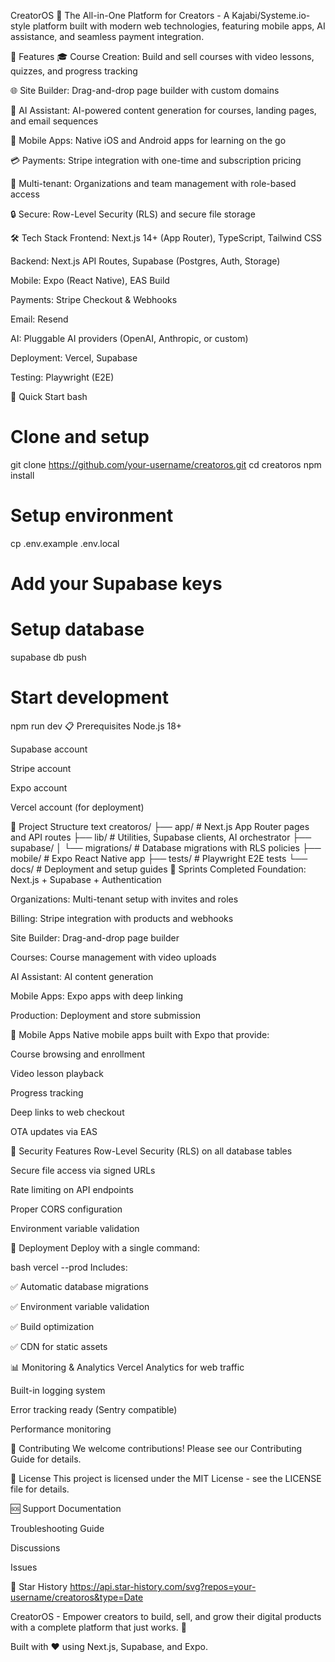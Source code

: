 CreatorOS 🚀
The All-in-One Platform for Creators - A Kajabi/Systeme.io-style platform built with modern web technologies, featuring mobile apps, AI assistance, and seamless payment integration.

🌟 Features
🎓 Course Creation: Build and sell courses with video lessons, quizzes, and progress tracking

🌐 Site Builder: Drag-and-drop page builder with custom domains

🤖 AI Assistant: AI-powered content generation for courses, landing pages, and email sequences

📱 Mobile Apps: Native iOS and Android apps for learning on the go

💳 Payments: Stripe integration with one-time and subscription pricing

👥 Multi-tenant: Organizations and team management with role-based access

🔒 Secure: Row-Level Security (RLS) and secure file storage

🛠️ Tech Stack
Frontend: Next.js 14+ (App Router), TypeScript, Tailwind CSS

Backend: Next.js API Routes, Supabase (Postgres, Auth, Storage)

Mobile: Expo (React Native), EAS Build

Payments: Stripe Checkout & Webhooks

Email: Resend

AI: Pluggable AI providers (OpenAI, Anthropic, or custom)

Deployment: Vercel, Supabase

Testing: Playwright (E2E)

🚀 Quick Start
bash
# Clone and setup
git clone https://github.com/your-username/creatoros.git
cd creatoros
npm install

# Setup environment
cp .env.example .env.local
# Add your Supabase keys

# Setup database
supabase db push

# Start development
npm run dev
📋 Prerequisites
Node.js 18+

Supabase account

Stripe account

Expo account

Vercel account (for deployment)

📁 Project Structure
text
creatoros/
├── app/                 # Next.js App Router pages and API routes
├── lib/                 # Utilities, Supabase clients, AI orchestrator
├── supabase/
│   └── migrations/      # Database migrations with RLS policies
├── mobile/              # Expo React Native app
├── tests/               # Playwright E2E tests
└── docs/                # Deployment and setup guides
🎯 Sprints Completed
Foundation: Next.js + Supabase + Authentication

Organizations: Multi-tenant setup with invites and roles

Billing: Stripe integration with products and webhooks

Site Builder: Drag-and-drop page builder

Courses: Course management with video uploads

AI Assistant: AI content generation

Mobile Apps: Expo apps with deep linking

Production: Deployment and store submission

📱 Mobile Apps
Native mobile apps built with Expo that provide:

Course browsing and enrollment

Video lesson playback

Progress tracking

Deep links to web checkout

OTA updates via EAS

🔐 Security Features
Row-Level Security (RLS) on all database tables

Secure file access via signed URLs

Rate limiting on API endpoints

Proper CORS configuration

Environment variable validation

🚀 Deployment
Deploy with a single command:

bash
vercel --prod
Includes:

✅ Automatic database migrations

✅ Environment variable validation

✅ Build optimization

✅ CDN for static assets

📊 Monitoring & Analytics
Vercel Analytics for web traffic

Built-in logging system

Error tracking ready (Sentry compatible)

Performance monitoring

🤝 Contributing
We welcome contributions! Please see our Contributing Guide for details.

📄 License
This project is licensed under the MIT License - see the LICENSE file for details.

🆘 Support
Documentation

Troubleshooting Guide

Discussions

Issues

🌟 Star History
https://api.star-history.com/svg?repos=your-username/creatoros&type=Date

CreatorOS - Empower creators to build, sell, and grow their digital products with a complete platform that just works. 💪

Built with ❤️ using Next.js, Supabase, and Expo.

